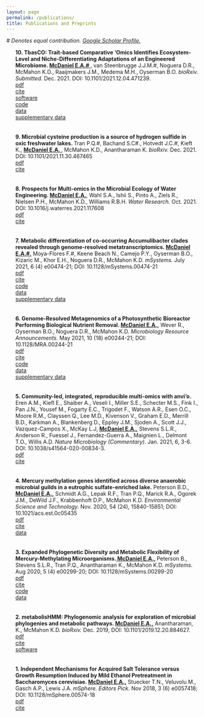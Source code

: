 ```yaml
---
layout: page
permalink: /publications/
title: Publications and Preprints
---
```


<i># Denotes equal contribution. <a href="https://scholar.google.com/citations?user=OJFxBWMAAAAJ&hl=en">Google Scholar Profile.</a></i>

<ul>
<b> 10. TbasCO: Trait-based Comparative ‘Omics Identifies Ecosystem-Level and Niche-Differentiating Adaptations of an Engineered Microbiome. <u> McDaniel E.A.# </u></b>, van Steenbrugge J.J.M.#, Noguera D.R., McMahon K.D., Raaijmakers J.M., Medema M.H., Oyserman B.O. <i> bioRxiv. Submitted. </i> Dec. 2021. DOI: 10.1101/2021.12.04.471239. <br>
	 <a href="../pdfs/TbasCO_preprint.pdf"><div class="color-button">pdf</div></a><a href="https://www.biorxiv.org/content/10.1101/2021.12.04.471239v1"><div class="color-button">cite</div></a><a href="https://github.com/Jorisvansteenbrugge/TbasCO"><div class="color-button">software</div></a><a href="https://github.com/elizabethmcd/EBPR-MAGs"><div class="color-button">code</div></a><a href="https://www.ncbi.nlm.nih.gov/bioproject/PRJNA714686"><div class="color-button">data</div></a><a href="https://figshare.com/projects/EBPR_Trait-Based_Comparative_Omics/90437"><div class="color-button">supplementary data</div></a>
	<br>
	<br>
<b> 9. Microbial cysteine production is a source of hydrogen sulfide in oxic freshwater lakes. </b> Tran P.Q.#, Bachand S.C#., Hotvedt J.C.#, Kieft K., <b><u> McDaniel E.A. </u></b>, McMahon K.D., Anantharaman K. <i> bioRxiv. </i> Dec. 2021. DOI: 10.1101/2021.11.30.467465 <br>
	<a href="../pdfs/Tran2021_preprint.pdf"><div class="color-button">pdf</div></a><a href="https://scholar.google.com/citations?view_op=view_citation&hl=en&user=OJFxBWMAAAAJ&citation_for_view=OJFxBWMAAAAJ:LkGwnXOMwfcC"><div class="color-button">cite</div></a>
	<br>
	<br>
<b>8. Prospects for Multi-omics in the Microbial Ecology of Water Engineering. <u>McDaniel E.A.</u></b>, Wahl S.A., Ishii S., Pinto A., Ziels R., Nielsen P.H., McMahon K.D., Williams R.B.H. <i>Water Research.</i> Oct. 2021. DOI: 10.1016/j.waterres.2021.117608 <br>
		<a href="../pdfs/McDaniel2021_WaterResearch_publication.pdf"><div class="color-button">pdf</div></a><a href="https://www.sciencedirect.com/science/article/abs/pii/S0043135421008034?via%3Dihub"><div class="color-button">cite</div></a>
	<br>
	<br>
<b>7. Metabolic differentiation of co-occurring Accumulibacter clades revealed through genome-resolved metatranscriptomics. <u>McDaniel E.A.#,</u></b> Moya-Flores F.#, Keene Beach N., Camejo P.Y., Oyserman B.O., Kizaric M., Khor E.H., 
Noguera D.R., McMahon K.D. <i>mSystems.</i> July 2021, 6 (4) e00474-21; DOI: 10.1128/mSystems.00474-21 <br>
		<a href="../pdfs/mSystems.00474-21.pdf"><div class="color-button">pdf</div></a><a href="https://journals.asm.org/doi/10.1128/mSystems.00474-21"><div class="color-button">cite</div></a><a href="https://github.com/elizabethmcd/R3R4"><div class="color-button">code</div></a><a href="https://www.ncbi.nlm.nih.gov/bioproject/?term=PRJNA668760"><div class="color-button">data</div></a><a href="https://figshare.com/projects/Metabolic_Plasticity_of_Accumulibacter_Clades/90614"><div class="color-button">supplementary data</div></a>
	<br>
	<br>
<b>6. Genome-Resolved Metagenomics of a Photosynthetic Bioreactor Performing Biological Nutrient Removal. <u>McDaniel E.A.,</u></b> Wever R., Oyserman B.O., Noguera D.R., McMahon K.D. <i>Microbiology Resource Announcements.</i> May 2021, 10 (18) e00244-21; DOI: 10.1128/MRA.00244-21  <br>
		<a href="../pdfs/mra2021_POB_publication.pdf"><div class="color-button">pdf</div></a><a href="https://scholar.google.com/citations?view_op=view_citation&hl=en&user=OJFxBWMAAAAJ&citation_for_view=OJFxBWMAAAAJ:W7OEmFMy1HYC"><div class="color-button">cite</div></a><a href="https://github.com/elizabethmcd/obscurePOS"><div class="color-button">code</div></a><a href="https://www.ncbi.nlm.nih.gov/bioproject/PRJNA704939"><div class="color-button">data</div></a><a href="https://figshare.com/projects/POB_Genome-Resolved_Metagenomics/99704"><div class="color-button">supplementary data</div></a>
	<br>
	<br>
<b>5. Community-led, integrated, reproducible multi-omics with anvi’o.</b> Eren A.M., Kiefl E., Shaiber A., Veseli I., Miller S.E., Schecter M.S., Fink I., Pan J.N., Yousef M., Fogarty E.C., Trigodet F., Watson A.R., Esen O.C., Moore R.M., Clayssen Q., Lee M.D., Kivenson V., Graham E.D., Merrill B.D., Karkman A., Blankenberg D., Eppley J.M., Sjoden A., Scott J.J., Vazquez-Campos X., McKay L.J, <u><b> McDaniel E.A.,</b></u> Stevens S.L.R., Anderson R., Fuessel J., Fernandez-Guerra A., Maignien L., Delmont T.O., Willis A.D.  <i>Nature Microbiology (Commentary).</i> Jan. 2021, 6, 3-6. DOI: 10.1038/s41564-020-00834-3.  <br>
		<a href="../pdfs/Anvio2020_NMC.pdf"><div class="color-button">pdf</div></a><a href="https://scholar.google.com/citations?view_op=view_citation&hl=en&user=OJFxBWMAAAAJ&citation_for_view=OJFxBWMAAAAJ:Y0pCki6q_DkC"><div class="color-button">cite</div></a>
	<br>
	<br>
	<b>4. Mercury methylation genes identified across diverse anaerobic microbial guilds in a eutrophic sulfate-enriched lake.</b> Peterson B.D., <u><b>McDaniel E.A.,</b></u> Schmidt A.G., Lepak R.F., Tran P.Q., Marick R.A., Ogorek J.M., DeWild J.F., Krabbenhoft D.P., McMahon K.D.  <i>Environmental Science and Technology.</i> Nov. 2020, 54 (24), 15840-15851; DOI: 10.1021/acs.est.0c05435 <br>
		<a href="../pdfs/Peterson2020_EST_finalPub.pdf"><div class="color-button">pdf</div></a><a href="https://scholar.google.com/citations?view_op=view_citation&hl=en&user=OJFxBWMAAAAJ&citation_for_view=OJFxBWMAAAAJ:zYLM7Y9cAGgC"><div class="color-button">cite</div></a><a href="https://osf.io/9vwgt/"><div class="color-button">data</div></a>	
	<br>
	<br>
	<b>3. Expanded Phylogenetic Diversity and Metabolic Flexibility of Mercury-Methylating Microorganisms.<u> McDaniel E.A.,</u> </b> Peterson B., Stevens S.L.R., Tran P.Q., Anantharaman K., McMahon K.D. <i>mSystems.</i> Aug 2020, 5 (4) e00299-20; DOI: 10.1128/mSystems.00299-20 <br>
		<a href="../pdfs/mSystems-2020-McDaniel-e00299-20.full.pdf"><div class="color-button">pdf</div></a><a href="https://scholar.google.com/citations?view_op=view_citation&hl=en&user=OJFxBWMAAAAJ&citation_for_view=OJFxBWMAAAAJ:IjCSPb-OGe4C"><div class="color-button">cite</div></a><a href="https://github.com/elizabethmcd/MEHG"><div class="color-button">code</div></a><a href="https://figshare.com/projects/Expanded_Diversity_and_Metabolic_Flexibility_of_Microbial_Mercury_Methylation/70361"><div class="color-button">data</div></a>	
	<br>
	<br>
	<b>2. metabolisHMM: Phylogenomic analysis for exploration of microbial phylogenies and metabolic pathways. <u>McDaniel E.A.,</u></b> Anantharaman, K., McMahon K.D. <i>bioRxiv.</i> Dec. 2019, DOI: 10.1101/2019.12.20.884627. <br>
		<a href="../pdfs/2020-01-09-metabolisHMM-manuscript-preprint-corrected-submission.pdf"><div class="color-button">pdf</div></a><a href="https://scholar.google.com/citations?view_op=view_citation&hl=en&user=OJFxBWMAAAAJ&citation_for_view=OJFxBWMAAAAJ:9yKSN-GCB0IC"><div class="color-button">cite</div></a><a href="https://github.com/elizabethmcd/metabolisHMM"><div class="color-button">software</div></a>
	<br>
	<br>
<b>1. Independent Mechanisms for Acquired Salt Tolerance versus Growth Resumption Induced by Mild Ethanol Pretreatment in Saccharomyces cerevisiae. <u>McDaniel E.A.,</u></b> Stuecker T.N., Veluvolu M., Gasch A.P., Lewis J.A. <i>mSphere. Editors Pick. </i> Nov 2018, 3 (6) e0057418; DOI: 10.1128/mSphere.00574-18 <br>
		<a href="../pdfs/mSphere-2018-McDaniel-e00574-18.full.pdf"><div class="color-button">pdf</div></a><a href="https://scholar.google.com/citations?view_op=view_citation&hl=en&user=OJFxBWMAAAAJ&citation_for_view=OJFxBWMAAAAJ:d1gkVwhDpl0C"><div class="color-button">cite</div>
	<br>
	<br>
